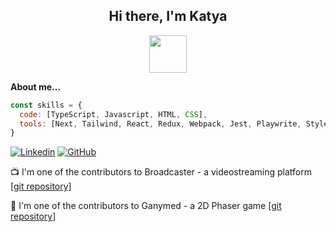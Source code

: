 <h2 align="center">Hi there, I'm Katya</a></h2>
<p align="center"><img src="https://media4.giphy.com/media/ZO7JG72fMpXgrN2uCI/giphy.gif?cid=790b7611de2228da7b1a2eefe4655cf94bd5cf1d764f976f&rid=giphy.gif" width="60"></p>

**About me...**
```javascript
const skills = {
  code: [TypeScript, Javascript, HTML, CSS],
  tools: [Next, Tailwind, React, Redux, Webpack, Jest, Playwrite, Styled-Components, Ant-Design, NodeJS, Express, WebSockets, PostgreSQL]
}
```

[![Linkedin](https://img.shields.io/badge/LinkedIn-blue)](https://www.linkedin.com/in/ekaterina-gnedenko/)
[![GitHub](https://img.shields.io/badge/GitHub-lightgrey)](https://github.com/kaechyou/)

📺  I'm one of the contributors to Broadcaster - a videostreaming platform <a href="https://github.com/kaechyou/broadcaster" target="_blank">[git repository]</a>

👾  I'm one of the contributors to Ganymed - a 2D Phaser game <a href="https://github.com/chebok/ganymede-project" target="_blank">[git repository]</a>
